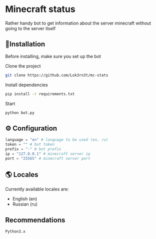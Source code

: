# Minecraft status
Rather handy bot to get information about the server minecraft without going to the server itself

## 🚀Installation
Before installing, make sure you set up the bot

Clone the project
```bash
git clone https://github.com/Lok3rn3t/mc-stats
```
Install dependencies
```bash
pip install -r requirements.txt
```
Start
```bash
python bot.py
```
## ⚙️ Configuration
```py
language = "en" # language to be used (en, ru)
token = "" # bot token
prefix = "-" # bot prefix
ip = "127.0.0.1" # minecraft server ip
port = "25565" # minecraft server port
```
## 🌎 Locales
Currently available locales are:
- English (en)
- Russian (ru)
## Recommendations
```
Python3.x
```
